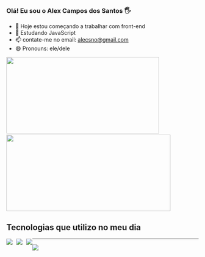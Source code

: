 ### Olá! Eu sou o Alex Campos dos Santos 🖐️

- 🔭 Hoje estou começando a trabalhar com front-end
- 🌱 Estudando JavaScript
- 📫 contate-me no email: alecsno@gmail.com
- 😄 Pronouns: ele/dele

<div>
<img height="200px" width="400px" src="https://github-readme-stats.vercel.app/api?username=AlexCamposDosSantos&show_icons=true&theme=dracula"/>   
<img height="200px" width="430px" src="https://github-readme-stats.vercel.app/api/top-langs/?username=AlexCamposDosSantos&layout=compact&langs_count=7&theme=dracula"/></div>

## Tecnologias que utilizo no meu dia
<div>
  
<div style="float:left;">
<img aalt="HTML5" src="https://img.shields.io/badge/HTML5-E34F26?style=for-the-badge&logo=html5&logoColor=white" /></div>
  
<div style="float:left; margin-left:10px;">
<img aalt="CSS3" src="https://img.shields.io/badge/CSS3-1572B6?style=for-the-badge&logo=css3&logoColor=white" /></div>
  
<div style="float:left; margin-left:10px;">
<img aalt="Javascript" src="https://img.shields.io/badge/JavaScript-F7DF1E?style=for-the-badge&logo=javascript&logoColor=black" /></div>
  
</div>

---
[![](https://visitcount.itsvg.in/api?id=AlexCamposDosSantos&icon=5&color=3)](https://visitcount.itsvg.in)

<!-- Proudly created with GPRM ( https://gprm.itsvg.in ) -->
